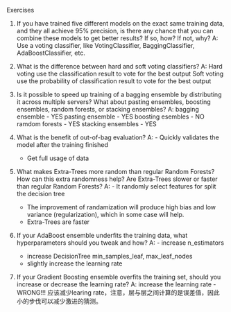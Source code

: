 Exercises
1. If you have trained five different models on the exact same training data, and they all achieve 95% precision, is there any chance that you can combine these models to get better results? If so, how? If not, why?
A: Use a voting classifier, like VotingClassifier, BaggingClassifier, AdaBoostClassifier, etc.

2. What is the difference between hard and soft voting classifiers?
A: Hard voting use the classification result to vote for the best output
   Soft voting use the probability of classification result to vote for the best output

3. Is it possible to speed up training of a bagging ensemble by distributing it across multiple servers? What about pasting ensembles, boosting ensembles, random forests, or stacking ensembles?
A:  bagging ensemble - YES
    pasting ensemble - YES
    boosting esembles - NO
    ramdom forests - YES
    stacking ensembles - YES

4. What is the benefit of out-of-bag evaluation?
A: - Quickly validates the model after the training finished
   - Get full usage of data


5. What makes Extra-Trees more random than regular Random Forests? How can this extra randomness help? Are Extra-Trees slower or faster than regular Random Forests?
A: - It randomly select features for split the decision tree
   - The improvement of randamization will produce high bias and low variance (regularization), which in some case will help.
   - Extra-Trees are faster


6. If your AdaBoost ensemble underfits the training data, what hyperparameters should you tweak and how?
A: - increase n_estimators
   - increase DecisionTree min_samples_leaf, max_leaf_nodes
   - slightly increase the learning rate

7. If your Gradient Boosting ensemble overfits the training set, should you increase or decrease the learning rate?
A: increase the learning rate - WRONG!!!
   应该减少learing rate，注意，层与层之间计算的是误差值，因此小的步伐可以减少激进的猜测。






